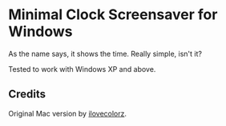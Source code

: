 # Minimal Clock Screensaver for Windows

As the name says, it shows the time. Really simple, isn't it?

Tested to work with Windows XP and above.

## Credits

Original Mac version by [ilovecolorz](http://ilovecolorz.net/minimalclock).